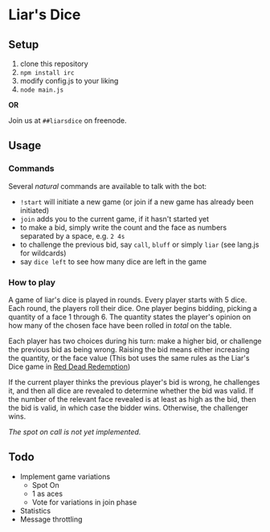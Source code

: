 Liar's Dice
===========

Setup
-----

1. clone this repository
2. `npm install irc`
3. modify config.js to your liking
4. `node main.js`

**OR**

Join us at `##liarsdice` on freenode.

Usage
-----

### Commands

Several *natural* commands are available to talk with the bot:

 * `!start` will initiate a new game (or join if a new game has already been initiated)
 * `join` adds you to the current game, if it hasn't started yet
 * to make a bid, simply write the count and the face as numbers separated by a space, e.g. `2 4s`
 * to challenge the previous bid, say `call`, `bluff` or simply `liar` (see lang.js for wildcards)
 * say `dice left` to see how many dice are left in the game

### How to play

A game of liar's dice is played in rounds. Every player starts with 5 dice. Each round, the players roll their dice. One player
begins bidding, picking a quantity of a face 1 through 6. The quantity states the player's opinion on how many of the chosen
face have been rolled in *total* on the table.

Each player has two choices during his turn: make a higher bid, or challenge the previous bid as being wrong. Raising the bid
means either increasing the quantity, or the face value (This bot uses the same rules as the Liar's Dice game in [Red Dead
Redemption](http://en.wikipedia.org/wiki/Red_Dead_Redemption))

If the current player thinks the previous player's bid is wrong, he challenges it, and then all dice are revealed to determine
whether the bid was valid. If the number of the relevant face revealed is at least as high as the bid, then the bid is valid, in
which case the bidder wins. Otherwise, the challenger wins.

*The spot on call is not yet implemented.*

Todo
----

 * Implement game variations
   * Spot On
   * 1 as aces
   * Vote for variations in join phase
 * Statistics
 * Message throttling
